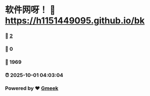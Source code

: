# 软件网呀！ :link: https://h1151449095.github.io/bk 
### :page_facing_up: [2](https://h1151449095.github.io/bk/tag.html) 
### :speech_balloon: 0 
### :hibiscus: 1969 
### :alarm_clock: 2025-10-01 04:03:04 
### Powered by :heart: [Gmeek](https://github.com/Meekdai/Gmeek)
